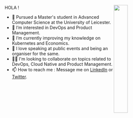                                                                                                             
HOLA !
<img src="https://media.giphy.com/media/v1.Y2lkPTc5MGI3NjExcGNianhqOGpzd3o1OXEyOWlrY2tydjFsM2p5YWx3MjFlbjl6ZjhzNiZlcD12MV9pbnRlcm5hbF9naWZfYnlfaWQmY3Q9Zw/5k5vZwRFZR5aZeniqb/giphy.gif" align="right"  width="30%"/>

- 👋 Pursued a Master's student in Advanced Computer Science at the University of Leicester.
- 👀 I’m interested in DevOps and Product Management.
- 🌱 I’m currently improving my knowledge on Kubernetes and Economics.
- 💞️ I love speaking at public events and being an organiser for the same.
- 🤝🏻 I'm looking to collaborate on topics related to DevOps, Cloud Native and Product Management.
- 📫 How to reach me : Message me on [LinkedIn](https://www.linkedin.com/in/saranyanambiar/) or [Twitter](witter.com/saranyanambiarr).

<!---
saranyanambiarr/saranyanambiarr is a ✨ special ✨ repository because its `README.md` (this file) appears on your GitHub profile.
You can click the Preview link to take a look at your changes.
--->
